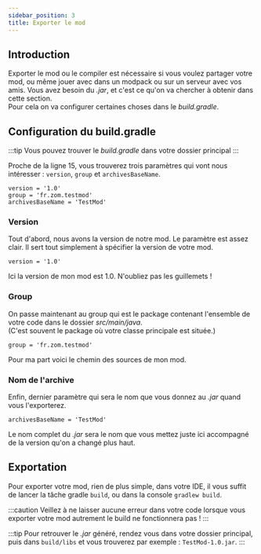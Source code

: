 ```yaml
---
sidebar_position: 3
title: Exporter le mod
---
```


## Introduction

Exporter le mod ou le compiler est nécessaire si vous voulez partager votre mod,
ou même jouer avec dans un modpack ou sur un serveur avec vos amis. Vous avez besoin
du *.jar*, et c'est ce qu'on va chercher à obtenir dans cette section.  
Pour cela on va configurer certaines choses dans le *build.gradle*.

## Configuration du build.gradle

:::tip
Vous pouvez trouver le *build.gradle* dans votre dossier principal
:::

Proche de la ligne 15, vous trouverez trois paramètres qui vont nous intéresser : 
``version``, ``group`` et ``archivesBaseName``.

````text
version = '1.0'
group = 'fr.zom.testmod'
archivesBaseName = 'TestMod'
````

### Version

Tout d'abord, nous avons la version de notre mod. Le paramètre est assez clair.
Il sert tout simplement à spécifier la version de votre mod.

````text
version = '1.0'
````

Ici la version de mon mod est 1.0. N'oubliez pas les guillemets !

### Group

On passe maintenant au group qui est le package contenant l'ensemble
de votre code dans le dossier *src/main/java*.  
(C'est souvent le package où votre classe principale est située.)

````text
group = 'fr.zom.testmod'
````

Pour ma part voici le chemin des sources de mon mod.

### Nom de l'archive

Enfin, dernier paramètre qui sera le nom que vous donnez au *.jar* quand vous l'exporterez.

````text
archivesBaseName = 'TestMod'
````

Le nom complet du *.jar* sera le nom que vous mettez juste ici accompagné de la version
qu'on a changé plus haut.

## Exportation

Pour exporter votre mod, rien de plus simple, dans votre IDE, il vous suffit de lancer
la tâche gradle `build`, ou dans la console `gradlew build`.

:::caution
Veillez à ne laisser aucune erreur dans votre code lorsque vous exporter votre mod
autrement le build ne fonctionnera pas !
:::

:::tip
Pour retrouver le *.jar* généré, rendez vous dans votre dossier principal, puis dans
`build/libs` et vous trouverez par exemple : `TestMod-1.0.jar`.
:::